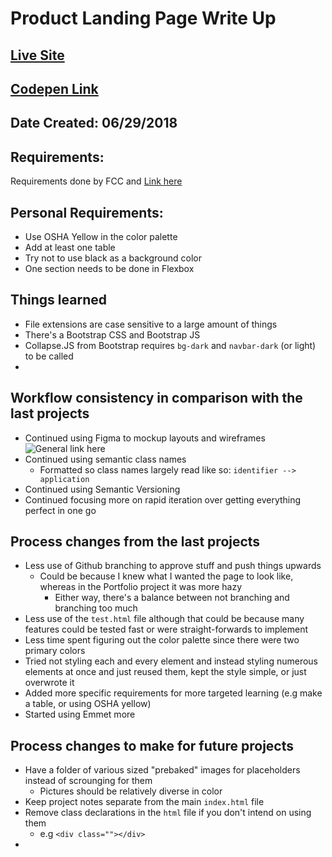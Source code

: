 # Product Landing Page Write Up

## [Live Site](https://wilsonj806.github.io/blackbox-landing/)

## [Codepen Link](https://codepen.io/wilsonj806/full/ZRxYzK/)

## Date Created: 06/29/2018

## Requirements:

Requirements done by FCC and [Link here](https://learn.freecodecamp.org/responsive-web-design/responsive-web-design-projects/build-a-product-landing-page/)

## Personal Requirements:

- Use OSHA Yellow in the color palette
- Add at least one table
- Try not to use black as a background color
- One section needs to be done in Flexbox


## Things learned

- File extensions are case sensitive to a large amount of things
- There's a Bootstrap CSS and Bootstrap JS
- Collapse.JS from Bootstrap requires `bg-dark` and `navbar-dark` (or light) to be called
-

## Workflow consistency in comparison with the last projects

- Continued using Figma to mockup layouts and wireframes
    ![General link here](https://www.figma.com/file/bpdAsf1BWEJCEeWwtMr6PPxh/Product-Page-Mock)
- Continued using semantic class names
    - Formatted so class names largely read like so: ` identifier --> application ` 
- Continued using Semantic Versioning
- Continued focusing more on rapid iteration over getting everything perfect in one go

## Process changes from the last projects

- Less use of Github branching to approve stuff and push things upwards
    - Could be because I knew what I wanted the page to look like, whereas in the Portfolio project it was more hazy
        - Either way, there's a balance between not branching and branching too much
- Less use of the `test.html` file although that could be because many features could be tested fast or were straight-forwards to implement
- Less time spent figuring out the color palette since there were two primary colors
- Tried not styling each and every element and instead styling numerous elements at once and just reused them, kept the style simple, or just overwrote it
- Added more specific requirements for more targeted learning (e.g make a table, or using OSHA yellow) 
- Started using Emmet more

## Process changes to make for future projects

-  Have a folder of various sized "prebaked" images for placeholders instead of scrounging for them
    - Pictures should be relatively diverse in color
- Keep project notes separate from the main `index.html` file
- Remove class declarations in the `html` file if you don't intend on using them
    - e.g `<div class=""></div>`
- 